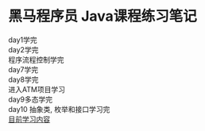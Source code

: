 # 黑马程序员 Java课程练习笔记
day1学完<br>
day2学完<br>
程序流程控制学完<br>
day7学完<br>
day8学完<br>
进入ATM项目学习<br>
day9多态学完<br>
day10 抽象类, 枚举和接口学习完<br>
[目前学习内容](https://www.bilibili.com/video/BV1gb42177hm?p=83)
 